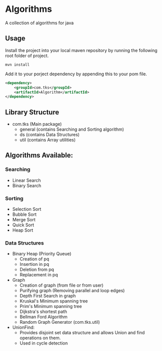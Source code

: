 # Algorithms
A collection of algorithms for java

## Usage
Install the project into your local maven repository by running the following root folder of project.
```shell
mvn install
```
Add it to your porject dependency by appending this to your pom file.
```xml
<dependency>
    <groupId>com.tks</groupId>
    <artifactId>Algorithm</artifactId>
</dependency>
```

## Library Structure
* com.tks (Main package)
    * general (contains Searching and Sorting algorithm)
    * ds (contains Data Structures)
    * util (contains Array utilities)


## Algorithms Available:
 
### Searching
* Linear Search
* Binary Search

### Sorting
* Selection Sort
* Bubble Sort
* Merge Sort
* Quick Sort
* Heap Sort

### Data Structures
* Binary Heap (Priority Queue)
    * Creation of pq
    * Insertion in pq
    * Deletion from pq
    * Replacement in pq
* Graph
    * Creation of graph (from file or from user)
    * Purifying graph (Removing parallel and loop edges)
    * Depth First Search in graph
    * Kruskal's Minimum spanning tree
    * Prim's Minimum spanning tree
    * Dijkstra's shortest path
    * Bellman Ford Algorithm
    * Random Graph Generator (com.tks.util)
* UnionFind:
    * Provides disjoint set data structure and allows Union and find operations on them.
    * Used in cycle detection
 
      
 


